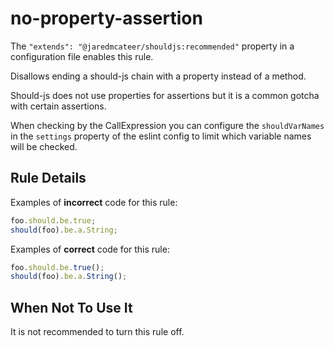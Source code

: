 # no-property-assertion

The `"extends": "@jaredmcateer/shouldjs:recommended"` property in a configuration file enables this rule.

Disallows ending a should-js chain with a property instead of a method.

Should-js does not use properties for assertions but it is a common gotcha with certain assertions.

When checking by the CallExpression you can configure the `shouldVarNames` in the `settings` property of the eslint config to limit which variable names will be checked.

## Rule Details

Examples of **incorrect** code for this rule:

```js
foo.should.be.true;
should(foo).be.a.String;
```

Examples of **correct** code for this rule:

```js
foo.should.be.true();
should(foo).be.a.String();
```

## When Not To Use It

It is not recommended to turn this rule off.
